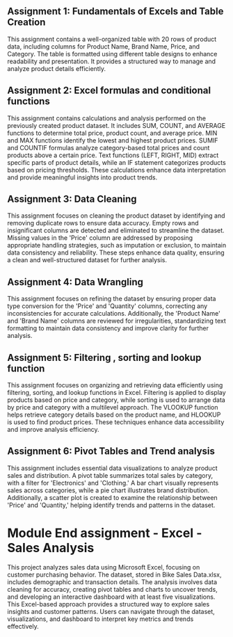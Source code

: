 ## Assignment 1: Fundamentals of Excels and Table Creation
This assignment contains a well-organized table with 20 rows of product data, including columns for Product Name, Brand Name, Price, and Category. The table is formatted using different table designs to enhance readability and presentation. It provides a structured way to manage and analyze product details efficiently.
## Assignment 2: Excel formulas and conditional functions
This assignment contains calculations and analysis performed on the previously created product dataset. It includes SUM, COUNT, and AVERAGE functions to determine total price, product count, and average price. MIN and MAX functions identify the lowest and highest product prices. SUMIF and COUNTIF formulas analyze category-based total prices and count products above a certain price. Text functions (LEFT, RIGHT, MID) extract specific parts of product details, while an IF statement categorizes products based on pricing thresholds. These calculations enhance data interpretation and provide meaningful insights into product trends.
## Assignment 3: Data Cleaning
This assignment focuses on cleaning the product dataset by identifying and removing duplicate rows to ensure data accuracy. Empty rows and insignificant columns are detected and eliminated to streamline the dataset. Missing values in the 'Price' column are addressed by proposing appropriate handling strategies, such as imputation or exclusion, to maintain data consistency and reliability. These steps enhance data quality, ensuring a clean and well-structured dataset for further analysis.
## Assignment 4: Data Wrangling
This assignment focuses on refining the dataset by ensuring proper data type conversion for the 'Price' and 'Quantity' columns, correcting any inconsistencies for accurate calculations. Additionally, the 'Product Name' and 'Brand Name' columns are reviewed for irregularities, standardizing text formatting to maintain data consistency and improve clarity for further analysis.
## Assignment 5: Filtering , sorting and lookup function
This assignment focuses on organizing and retrieving data efficiently using filtering, sorting, and lookup functions in Excel. Filtering is applied to display products based on price and category, while sorting is used to arrange data by price and category with a multilevel approach. The VLOOKUP function helps retrieve category details based on the product name, and HLOOKUP is used to find product prices. These techniques enhance data accessibility and improve analysis efficiency.
## Assignment 6: Pivot Tables and Trend analysis
This assignment includes essential data visualizations to analyze product sales and distribution. A pivot table summarizes total sales by category, with a filter for 'Electronics' and 'Clothing.' A bar chart visually represents sales across categories, while a pie chart illustrates brand distribution. Additionally, a scatter plot is created to examine the relationship between 'Price' and 'Quantity,' helping identify trends and patterns in the dataset.
# Module End assignment - Excel - Sales Analysis
This project analyzes sales data using Microsoft Excel, focusing on customer purchasing behavior. The dataset, stored in Bike Sales Data.xlsx, includes demographic and transaction details. The analysis involves data cleaning for accuracy, creating pivot tables and charts to uncover trends, and developing an interactive dashboard with at least five visualizations. This Excel-based approach provides a structured way to explore sales insights and customer patterns. Users can navigate through the dataset, visualizations, and dashboard to interpret key metrics and trends effectively.
